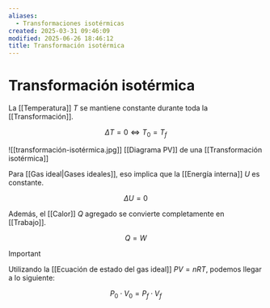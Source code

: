 ```yaml
---
aliases:
  - Transformaciones isotérmicas
created: 2025-03-31 09:46:09
modified: 2025-06-26 18:46:12
title: Transformación isotérmica
---
```


# Transformación isotérmica

La [[Temperatura]] $T$ se mantiene constante durante toda la [[Transformación]].

$$
\Delta T = 0
\Leftrightarrow
T_0 = T_f
$$

![[transformación-isotérmica.jpg]] [[Diagrama PV]] de una [[Transformación isotérmica]]

Para [[Gas ideal|Gases ideales]], eso implica que la [[Energía interna]] $U$ es constante.

$$
\Delta U = 0
$$

Además, el [[Calor]] $Q$ agregado se convierte completamente en [[Trabajo]].

$$
Q = W
$$

> [!important]
> Utilizando la [[Ecuación de estado del gas ideal]] $PV = nRT$, podemos llegar a lo siguiente:
>
> $$
> P_0 \cdot V_0 = P_f \cdot V_f
> $$

